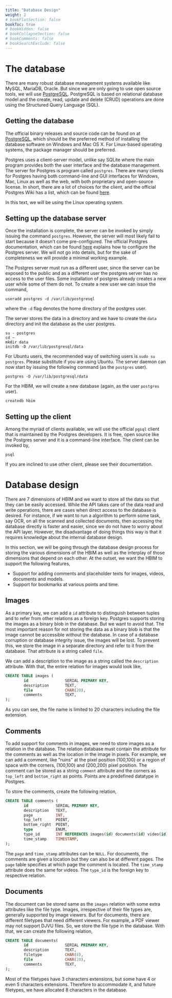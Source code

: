 ```yaml
---
title: "Database Design"
weight: 2
# bookFlatSection: false
bookToc: true
# bookHidden: false
# bookCollapseSection: false
# bookComments: false
# bookSearchExclude: false
---
```


# The database

There are many robust database management systems available like MySQL, MariaDB,
Oracle. But since we are only going to use open source tools, we will use
[PostgreSQL](http://www.postgresql.org). PostgreSQL is based on relational database
model and the create, read, update and delete (CRUD) operations are done using the
Structured Query Language (SQL).

## Getting the database
The official binary releases and source code can be found on at
[PostgreSQL](http://www.postgresql.org), which should be the preferred method of
installing the database software on Windows and Mac OS X. For Linux-based operating
systems, the package manager should be preferred.

Postgres uses a client-server model, unlike say SQLite where the main program provides
both the user interface and the database management. The server for Postgres is program
called `postgres`. There are many clients for Postgres having both command-line and
GUI interfaces for Windows, Mac, Linux as well as the web, with both proprietary
and open-source license. In short, there are a lot of choices for the client, and
the official Postgres Wiki has a list, which can be found [here](https://wiki.postgresql.org/wiki/PostgreSQL_Clients).

In this text, we will be using the Linux operating system.

## Setting up the database server
Once the installation is complete, the server can be invoked by simply issuing the
command `postgres`. However, the server will most likely fail to start because it
doesn't come pre-configured. The official Postgres documentation, which can be found
[here](https://www.postgresql.org/docs/14/runtime.html) explains how to configure
the Postgres server. We will not go into details, but for the sake of completeness
we will provide a minimal working example.

The Postgres server must run as a different user, since the server can be exposed
to the public and as a different user the postgres server has no access to the user
files. Some installation of postgres already creates a new user while some of them
do not. To create a new user we can issue the command,

```
useradd postgres -d /var/lib/postgresql
```
where the `-d` flag denotes the home directory of the postgres user.

The server stores the data in a directory and we have to create the `data` directory
and init the database as the user postgres.
```
su - postgres
cd ~
mkdir data
initdb -D /var/lib/postgresql/data
```
For Ubuntu users, the recommended way of switching users is `sudo su postgres`.
Please substitute if you are using Ubuntu.
The server daemon can now start by issuing the following command (as the `postgres` user).
```
postgres -D /var/lib/postgresql/data
```
For the HBIM, we will create a new database (again, as the user `postgres` user).
```
createdb hbim
```
## Setting up the client
Among the myriad of clients available, we will use the official `pgsql` client that
is maintained by the Postgres developers. It is free, open source like the Postgres
server and it is a command-line interface. The client can be invoked by,
```
psql
```
If you are inclined to use other client, please see their documentation.

# Database design
There are 7 dimensions of HBIM and we want to store all the data so that they can
be easily accessed. While the API takes care of the data read and write operations,
there are cases when direct access to the database is desired. For instance, if we
want to run a algorithm to perform some task, say OCR, on all the scanned and collected
documents, then accessing the database directly is faster and easier, since we do
not have to worry about the API layer. However, the disadvantage of doing things
this way is that it requires knowledge about the internal database design.

In this section, we will be going through the database design process for storing
the various dimensions of the HBIM as well as the interplay of those dimensions that
depend on each other. At the outset, we want the HBIM to support the following
features,

- Support for adding comments and placeholder texts for images, videos, documents
and models.
- Support for bookmarks at various points and time.

## Images
As a primary key, we can add a `id` attribute to distinguish between tuples and to
refer from other relations as a foreign key. Postgres supports storing the images
as a binary blob in the database. But we want to avoid that. The most important
reason for not storing the data as a binary blob is that the image cannot be accessible
without the database. In case of a database corruption or database integrity issue,
the images will be lost. To prevent this, we store the image in a separate directory
and refer to it from the database. That attribute is a string called `file`.

We can add a description to the image as a string called the `description` attribute.
With that, the entire relation for images would look like,

```sql
CREATE TABLE images (
        id                SERIAL PRIMARY KEY,
        description       TEXT,
        file              CHAR(20),
        comments          TEXT,
);
```
As you can see, the file name is limited to 20 characters including the file extension.

## Comments
To add support for comments in images, we need to store images as a relation in the
database. The relation database must contain the attribute for the comments as well
as the location in the image in pixels. For example, we can add a comment, like
"ruins" at the pixel position (100,100) or a region of space with the corners,
(100,100) and (200,200) pixel position. The comment can be stored as a string
`comment` attribute and the corners as `top_left` and `bottom_right` as points.
Points are a predefined datatype in Postgres.

To store the comments, create the following relation,
```sql
CREATE TABLE comments (
        id            SERIAL PRIMARY KEY,
        description   TEXT,
        page          INT,
        top_left      POINT,
        bottom_right  POINT,
        type          ENUM,
        type_id       INT REFERENCES images(id) documents(id) video(id)
        time_stamp    TIMESTAMP,
);
```

The `page` and `time_stamp` attributes can be `NULL`. For documents, the comments
are given a location but they can also be at different pages. The `page` table
specifies at which page the comment is located. The `time_stamp` attribute does the
same for videos. The `type_id` is the foreign key to respective relation.

## Documents
The document can be stored same as the `images` relation with some extra attributes like
the file type. Images, irrespective of their file types are, generally supported
by image viewers. But for documents, there are different filetypes that need different
viewers. For example, a PDF viewer may not support DJVU files. So, we store the
file type in the database. With that, we can create the following relation,

```sql
CREATE TABLE documents(
        id                SERIAL PRIMARY KEY,
        description       TEXT,
        filetype          CHAR(8),
        file              CHAR(20),
        comments          TEXT,
);
```
Most of the filetypes have 3 characters extensions, but some have 4 or even 5 characters
extensions. Therefore to accommodate it, and future filetypes, we have allocated 8
characters in the database.

